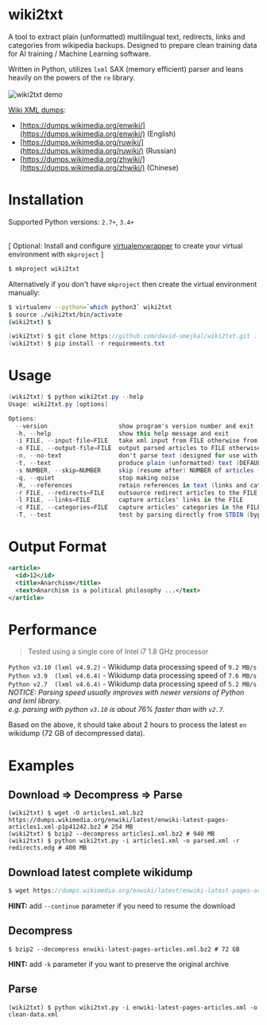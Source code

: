 # wiki2txt
A tool to extract plain (unformatted) multilingual text, redirects, links and categories from wikipedia backups.
Designed to prepare clean training data for AI training / Machine Learning software.<br />

Written in Python, utilizes `lxml` SAX (memory efficient) parser and leans heavily on the powers of the `re` library.<br /><br />
![wiki2txt demo](https://smejkal.software/img/wiki2txt-demo.gif)

[Wiki XML dumps](https://dumps.wikimedia.org/backup-index-bydb.html):
- [https://dumps.wikimedia.org/enwiki/](https://dumps.wikimedia.org/enwiki/) (English)
- [https://dumps.wikimedia.org/ruwiki/](https://dumps.wikimedia.org/ruwiki/) (Russian)
- [https://dumps.wikimedia.org/zhwiki/](https://dumps.wikimedia.org/zhwiki/) (Chinese)

# Installation
Supported Python versions: `2.7+`, `3.4+`<br /><br />

[ Optional: Install and configure [virtualenvwrapper](https://virtualenvwrapper.readthedocs.io/en/latest/) to create your virtual environment with `mkproject` ]
```bash
$ mkproject wiki2txt
```

Alternatively if you don't have `mkproject` then create the virtual environment manually:
```bash
$ virtualenv --python=`which python3` wiki2txt
$ source ./wiki2txt/bin/activate
(wiki2txt) $
```

```csharp
(wiki2txt) $ git clone https://github.com/david-smejkal/wiki2txt.git .
(wiki2txt) $ pip install -r requirements.txt
```

# Usage
```csharp
(wiki2txt) $ python wiki2txt.py --help
Usage: wiki2txt.py [options]

Options:
  --version                    show program's version number and exit
  -h, --help                   show this help message and exit
  -i FILE, --input-file=FILE   take xml input from FILE otherwise from STDIN
  -o FILE, --output-file=FILE  output parsed articles to FILE otherwise to STDOUT
  -n, --no-text                don't parse text (designed for use with -r -l -c options)
  -t, --text                   produce plain (unformatted) text (DEFAULT)
  -s NUMBER, --skip=NUMBER     skip (resume after) NUMBER of articles (appends to output files)
  -q, --quiet                  stop making noise
  -R, --references             retain references in text (links and categories)
  -r FILE, --redirects=FILE    outsource redirect articles to the FILE
  -l FILE, --links=FILE        capture articles' links in the FILE
  -c FILE, --categories=FILE   capture articles' categories in the FILE
  -T, --test                   test by parsing directly from STDIN (bypasses lxml parser)
```

# Output Format
```xml
<article>
  <id>12</id>
  <title>Anarchism</title>
  <text>Anarchism is a political philosophy ...</text>
</article>
```

# Performance
> Tested using a single core of Intel i7 1.8 GHz processor

`Python v3.10 (lxml v4.9.2)` - Wikidump data processing speed of `9.2 MB/s`<br />
`Python v3.9  (lxml v4.6.4)` - Wikidump data processing speed of `7.6 MB/s`<br />
`Python v2.7  (lxml v4.6.4)` - Wikidump data processing speed of `5.2 MB/s`<br />
*NOTICE: Parsing speed usually improves with newer versions of Python and lxml library.*<br />
*e.g. parsing with python `v3.10` is about 76% faster than with `v2.7`.* <br />

Based on the above, it should take about 2 hours to process the latest `en` wikidump (72 GB of decompressed data).

# Examples

## Download => Decompress => Parse
```console
(wiki2txt) $ wget -O articles1.xml.bz2 https://dumps.wikimedia.org/enwiki/latest/enwiki-latest-pages-articles1.xml-p1p41242.bz2 # 254 MB
(wiki2txt) $ bzip2 --decompress articles1.xml.bz2 # 940 MB
(wiki2txt) $ python wiki2txt.py -i articles1.xml -o parsed.xml -r redirects.edg # 400 MB
```

## Download latest complete wikidump
```csharp
$ wget https://dumps.wikimedia.org/enwiki/latest/enwiki-latest-pages-articles.xml.bz2 # 19 GB
```
**HINT:** add `--continue` parameter if you need to resume the download

## Decompress
```console
$ bzip2 --decompress enwiki-latest-pages-articles.xml.bz2 # 72 GB
```
**HINT:** add `-k` parameter if you want to preserve the original archive

## Parse
```shell-session
(wiki2txt) $ python wiki2txt.py -i enwiki-latest-pages-articles.xml -o clean-data.xml
```
